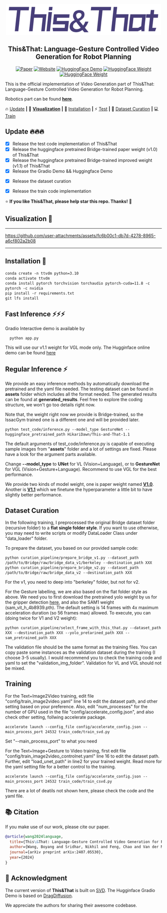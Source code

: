 <p align="center">
  <img src="__assets__/ThisThat_logo.png" height=100>
</p>
<div align="center">

## This&That: Language-Gesture Controlled Video Generation for Robot Planning
    
[![Paper](https://img.shields.io/badge/arXiv-Paper-b31b1b?logo=arxiv&logoColor=white)](http://arxiv.org/abs/2407.05530)
[![Website](https://img.shields.io/badge/Project-Website-pink?logo=googlechrome&logoColor=white)](https://cfeng16.github.io/this-and-that/)
[![HuggingFace Demo](https://img.shields.io/badge/🤗%20HuggingFace-Demo-yellow)](https://huggingface.co/spaces/HikariDawn/This-and-That)
[![HuggingFace Weight](https://img.shields.io/badge/🤗%20HuggingFace-WeightV1.0-yellow)](https://huggingface.co/HikariDawn/This-and-That-1.0)
[![HuggingFace Weight](https://img.shields.io/badge/🤗%20HuggingFace-WeightV1.1-yellow)](https://huggingface.co/HikariDawn/This-and-That-1.1)

</div>

This is the official implementation of Video Generation part of This&amp;That: Language-Gesture Controlled Video Generation for Robot Planning. 

Robotics part can be found [**here**](https://github.com/cfeng16/this-and-that).
    


🔥 [Update](#Update) **|** 👀 [**Visualization**](#Visualization)  **|** 🔧 [Installation](#installation) **|** ⚡ [Test](#fast_inference)  **|** 🧩 [Dataset Curation](#curation)  **|** 💻 [Train](#training) 


## <a name="Update"></a>Update 🔥🔥🔥
- [x] Release the test code implementation of This&That 
- [x] Release the huggingface pretrained Bridge-trained paper weight (v1.0) of This&That 
- [x] Release the huggingface pretrained Bridge-trained improved weight (v1.1) of This&That 
- [x] Release the Gradio Demo && Huggingface Demo
<!-- - [ ] Release the huggingface pretrained IssacGym-trained paper weight of This&That  -->
- [x] Release the dataset curation
- [x] Release the train code implementation



:star: **If you like This&That, please help star this repo. Thanks!** :hugs:


## <a name="Visualization"></a> Visualization 👀
---

https://github.com/user-attachments/assets/fc6b00c1-db7d-4278-8965-a6cf802a2b08

---


## <a name="installation"></a> Installation 🔧
```
conda create -n ttvdm python=3.10
conda activate ttvdm
conda install pytorch torchvision torchaudio pytorch-cuda=11.8 -c pytorch -c nvidia
pip install -r requirements.txt
git lfs install
```


## <a name="fast_inference"></a> Fast Inference ⚡⚡⚡
Gradio Interactive demo is available by 
```shell
  python app.py
```
This will use our v1.1 weight for VGL mode only.
The Hugginface online demo can be found [here](https://huggingface.co/spaces/HikariDawn/This-and-That)


## <a name="regular_inference"></a> Regular Inference ⚡
We provide an easy inference methods by automatically download the pretrained and the yaml file needed.
The testing dataset can be found in **__assets__** folder which includes all the format needed. The generated results can be found at **generated_results**.
Feel free to explore the coding structure, we won't go too details right now.

Note that, the weight right now we provide is Bridge-trained, so the IssacGym trained one is a different one and will be provided later.

```shell
python test_code/inference.py --model_type GestureNet --huggingface_pretrained_path HikariDawn/This-and-That-1.1
```

The default arguments of test_code/inference.py is capable of executing sample images from "__assets__" folder and a lot of settings are fixed. 
Please have a look for the argument parts available. 

Change **--model_type** to **UNet** for VL (Vision+Language), or to **GestureNet** for VGL (Vision+Gesture+Language). Recommend to use VGL for the best performance.

We provide two kinds of model weight, one is paper weight named [**V1.0**](https://huggingface.co/HikariDawn/This-and-That-1.0). Another is [**V1.1**](https://huggingface.co/HikariDawn/This-and-That-1.1) which we finetune the hyperparameter a little bit to have slightly better performance.




## <a name="curation"></a> Dataset Curation 
In the following training, I preprocessed the original Bridge dataset folder (recursive folder) to a **flat single folder style**. If you want to use otherwise, you may need to write scripts or modify DataLoader Class under "data_loader" folder.


To prepare the dataset, you based on our provided sample code:
```shell
python curation_pipeline/prepare_bridge_v1.py --dataset_path /path/to/Bridge/raw/bridge_data_v1/berkeley --destination_path XXX
python curation_pipeline/prepare_bridge_v2.py --dataset_path /path/to/Bridge/raw/bridge_data_v2 --destination_path XXX
```
For the v1, you need to deep into "berkeley" folder, but not for v2.


For the Gesture labelling, we are also based on the flat folder style as above.
We need you to first download the pretrained yolo weight by us for the gripper detection [here](https://github.com/Kiteretsu77/This_and_That_VDM/releases/download/auxiliary_package/yolov8n_best.pt), and also the SAM1 weight (sam_vit_h_4b8939.pth).
The default setting is 14 frames with 4x maximum acceleration duration (so 56 frames max) allowed.
To execute, you can (doing twice for V1 and V2 weight):
```shell
python curation_pipeline/select_frame_with_this_that.py --dataset_path XXX --destination_path XXX --yolo_pretarined_path XXX --sam_pretrained_path XXX
```
The validation file should be the same format as the training files. You can copy paste some instances as the validation dataset during the training (I choose 3-5 usually). I would recommend you to check the training code and yaml to set the "validation_img_folder". Validation for VL and VGL should not be mixed.



## <a name="training"></a> Training 

For the Text+Image2Video training, edit file "config/train_image2video.yaml" line 14 to edit the dataset path, and other setting based on your preference. Also, edit "num_processes" for the number of GPU used in the file "config/accelerate_config.json", and also check other setting, follwing accelerate package.

```shell
accelerate launch --config_file config/accelerate_config.json --main_process_port 24532 train_code/train_svd.py
```
Set "--main_process_port" to what you need


For the Text+Image+Gesture to Video training, first edit file "config/train_image2video_controlnet.yaml" line 16 to edit the dataset path.
Further, edit "load_unet_path" in line2 for your trained weight. Read more for the yaml setting file for a better control to the training.
```shell
accelerate launch --config_file config/accelerate_config.json --main_process_port 24532 train_code/train_csvd.py
```
There are a lot of deatils not shown here, please check the code and the yaml file.


## :books: Citation
If you make use of our work, please cite our paper.
```bibtex
@article{wang2024language,
  title={This\&That: Language-Gesture Controlled Video Generation for Robot Planning},
  author={Wang, Boyang and Sridhar, Nikhil and Feng, Chao and Van der Merwe, Mark and Fishman, Adam and Fazeli, Nima and Park, Jeong Joon},
  journal={arXiv preprint arXiv:2407.05530},
  year={2024}
}
```

## 🤗 Acknowledgment
The current version of **This&That** is built on [SVD](https://huggingface.co/stabilityai/stable-video-diffusion-img2vid).
The Hugginface Gradio Demo is based on [DragDiffusion](https://github.com/Yujun-Shi/DragDiffusion).

We appreciate the authors for sharing their awesome codebase.

